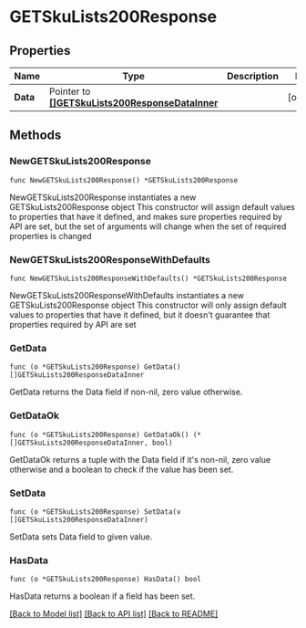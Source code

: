 # GETSkuLists200Response

## Properties

Name | Type | Description | Notes
------------ | ------------- | ------------- | -------------
**Data** | Pointer to [**[]GETSkuLists200ResponseDataInner**](GETSkuLists200ResponseDataInner.md) |  | [optional] 

## Methods

### NewGETSkuLists200Response

`func NewGETSkuLists200Response() *GETSkuLists200Response`

NewGETSkuLists200Response instantiates a new GETSkuLists200Response object
This constructor will assign default values to properties that have it defined,
and makes sure properties required by API are set, but the set of arguments
will change when the set of required properties is changed

### NewGETSkuLists200ResponseWithDefaults

`func NewGETSkuLists200ResponseWithDefaults() *GETSkuLists200Response`

NewGETSkuLists200ResponseWithDefaults instantiates a new GETSkuLists200Response object
This constructor will only assign default values to properties that have it defined,
but it doesn't guarantee that properties required by API are set

### GetData

`func (o *GETSkuLists200Response) GetData() []GETSkuLists200ResponseDataInner`

GetData returns the Data field if non-nil, zero value otherwise.

### GetDataOk

`func (o *GETSkuLists200Response) GetDataOk() (*[]GETSkuLists200ResponseDataInner, bool)`

GetDataOk returns a tuple with the Data field if it's non-nil, zero value otherwise
and a boolean to check if the value has been set.

### SetData

`func (o *GETSkuLists200Response) SetData(v []GETSkuLists200ResponseDataInner)`

SetData sets Data field to given value.

### HasData

`func (o *GETSkuLists200Response) HasData() bool`

HasData returns a boolean if a field has been set.


[[Back to Model list]](../README.md#documentation-for-models) [[Back to API list]](../README.md#documentation-for-api-endpoints) [[Back to README]](../README.md)


